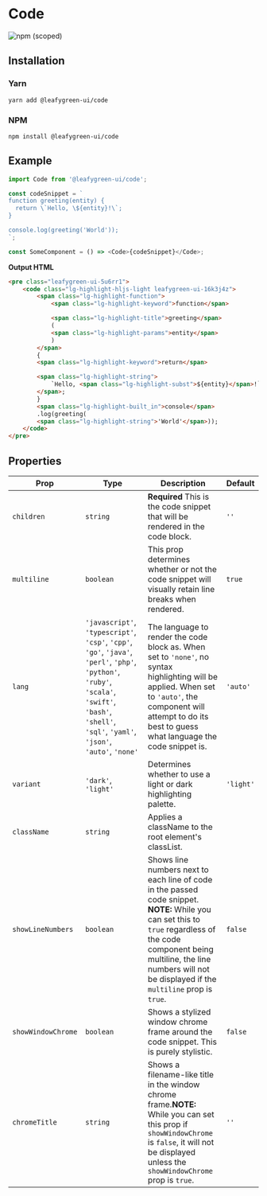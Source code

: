 # Code

![npm (scoped)](https://img.shields.io/npm/v/@leafygreen-ui/code.svg)

## Installation

### Yarn

```shell
yarn add @leafygreen-ui/code
```

### NPM

```shell
npm install @leafygreen-ui/code
```

## Example

```js
import Code from '@leafygreen-ui/code';

const codeSnippet = `
function greeting(entity) {
  return \`Hello, \${entity}!\`;
}

console.log(greeting('World'));
`;

const SomeComponent = () => <Code>{codeSnippet}</Code>;
```

**Output HTML**

```HTML
<pre class="leafygreen-ui-5u6rr1">
	<code class="lg-highlight-hljs-light leafygreen-ui-16k3j4z">
		<span class="lg-highlight-function">
			<span class="lg-highlight-keyword">function</span>

			<span class="lg-highlight-title">greeting</span>
			(
			<span class="lg-highlight-params">entity</span>
			)
		</span>
		{
		<span class="lg-highlight-keyword">return</span>

		<span class="lg-highlight-string">
			`Hello, <span class="lg-highlight-subst">${entity}</span>!`
		</span>;
		}
		<span class="lg-highlight-built_in">console</span>
		.log(greeting(
		<span class="lg-highlight-string">'World'</span>));
	</code>
</pre>
```

## Properties

| Prop               | Type                                                                                                                                                                                                    | Description                                                                                                                                                                                                                                     | Default   |
| ------------------ | ------------------------------------------------------------------------------------------------------------------------------------------------------------------------------------------------------- | ----------------------------------------------------------------------------------------------------------------------------------------------------------------------------------------------------------------------------------------------- | --------- |
| `children`         | `string`                                                                                                                                                                                                | **Required** This is the code snippet that will be rendered in the code block.                                                                                                                                                                  | `''`      |
| `multiline`        | `boolean`                                                                                                                                                                                               | This prop determines whether or not the code snippet will visually retain line breaks when rendered.                                                                                                                                            | `true`    |
| `lang`             | `'javascript'`, `'typescript'`, `'csp'`, `'cpp'`, `'go'`, `'java'`, `'perl'`, `'php'`, `'python'`, `'ruby'`, `'scala'`, `'swift'`, `'bash'`, `'shell'`, `'sql'`, `'yaml'`, `'json'`, `'auto'`, `'none'` | The language to render the code block as. When set to `'none'`, no syntax highlighting will be applied. When set to `'auto'`, the component will attempt to do its best to guess what language the code snippet is.                             | `'auto'`  |
| `variant`          | `'dark'`, `'light'`                                                                                                                                                                                     | Determines whether to use a light or dark highlighting palette.                                                                                                                                                                                 | `'light'` |
| `className`        | `string`                                                                                                                                                                                                | Applies a className to the root element's classList.                                                                                                                                                                                            |           |
| `showLineNumbers`  | `boolean`                                                                                                                                                                                               | Shows line numbers next to each line of code in the passed code snippet. **NOTE:** While you can set this to `true` regardless of the code component being multiline, the line numbers will not be displayed if the `multiline` prop is `true`. | `false`   |
| `showWindowChrome` | `boolean`                                                                                                                                                                                               | Shows a stylized window chrome frame around the code snippet. This is purely stylistic.                                                                                                                                                         | `false`   |
| `chromeTitle`      | `string`                                                                                                                                                                                                | Shows a filename-like title in the window chrome frame.**NOTE:** While you can set this prop if `showWindowChrome` is `false`, it will not be displayed unless the `showWindowChrome` prop is `true`.                                           | `''`      |
